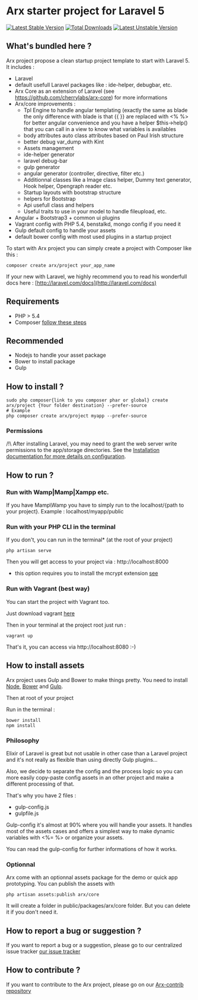 # Arx starter project for Laravel 5

[![Latest Stable Version](https://poser.pugx.org/arx/core/v/stable.png)](https://packagist.org/packages/arx/core) [![Total Downloads](https://poser.pugx.org/arx/core/downloads.png)](https://packagist.org/packages/arx/core) [![Latest Unstable Version](https://poser.pugx.org/arx/core/v/unstable.png)](https://packagist.org/packages/arx/core)

## What's bundled here ?

Arx project propose a clean startup project template to start with Laravel 5. It includes :

 - Laravel
 - default usefull Laravel packages like : ide-helper, debugbar, etc.
 - Arx Core as an extension of Laravel (see https://github.com/cherrylabs/arx-core) for more informations
 - Arx/core improvements :
    - Tpl Engine to handle angular templating (exactly the same as blade the only difference with blade is that {{ }} are replaced with <% %> for better angular convenience and you have a helper $this->help() that you can call in a view to know what variables is availables
    - body attributes auto class attributes based on Paul Irish structure
    - better debug var_dump with Kint
    - Assets management
    - ide-helper generator
    - laravel debug-bar
    - gulp generator
    - angular generator (controller, directive, filter etc.)
    - Additionnal classes like a Image class helper, Dummy text generator, Hook helper, Opengraph reader etc.
    - Startup layouts with bootstrap structure
    - helpers for Bootstrap
    - Api usefull class and helpers
    - Useful traits to use in your model to handle fileupload, etc.
 - Angular + Bootstrap3 + common ui plugins
 - Vagrant config with PHP 5.4, benstalkd, mongo config if you need it
 - Gulp default config to handle your assets
 - default bower config with most used plugins in a startup project

To start with Arx project you can simply create a project with Composer like this : 

    composer create arx/project your_app_name


If your new with Laravel, we highly recommend you to read his wonderfull docs here : [http://laravel.com/docs](http://laravel.com/docs)

## Requirements

- PHP > 5.4
- Composer [follow these steps](http://getcomposer.org/doc/00-intro.md)

## Recommended

 - Nodejs to handle your asset package
 - Bower to install package
 - Gulp

## How to install ?

    sudo php composer{link to you composer phar or global} create arx/project {Your folder destination} --prefer-source
    # Example
    php composer create arx/project myapp --prefer-source

### Permissions

/!\ After installing Laravel, you may need to grant the web server write permissions to the app/storage directories. See the [Installation documentation for more details on configuration](http://laravel.com/docs/installation).

## How to run ?

### Run with Wamp|Mamp|Xampp etc.

If you have Mamp\Wamp you have to simply run to the localhost/{path to your project}. Example : localhost/myapp/public

### Run with your PHP CLI in the terminal

If you don't, you can run in the terminal* (at the root of your project)

    php artisan serve

Then you will get access to your project via : http://localhost:8000

* this option requires you to install the mcrypt extension [see](http://laravel.com/docs/5.0)

### Run with Vagrant (best way)

You can start the project with Vagrant too.

Just download vagrant [here](https://www.vagrantup.com/downloads.html)

Then in your terminal at the project root just run : 

    vagrant up
    
That's it, you can access via http://localhost:8080 :-)

## How to install assets

Arx project uses Gulp and Bower to make things pretty. You need to install [Node](http://nodejs.org/), [Bower](http://bower.io/#install-bower) and [Gulp](https://github.com/gulpjs/gulp/blob/master/docs/getting-started.md).

Then at root of your project

Run in the terminal : 

    bower install
    npm install

### Philosophy

Elixir of Laravel is great but not usable in other case than a Laravel project and it's not really as flexible than using directly Gulp plugins...

Also, we decide to separate the config and the process logic so you can more easily copy-paste config assets in an other project and make a different processing of that.

That's why you have 2 files : 

- gulp-config.js
- gulpfile.js

Gulp-config it's almost at 90% where you will handle your assets. It handles most of the assets cases and offers a simplest way to make dynamic variables with <%= %> or organize your assets.

You can read the gulp-config for further informations of how it works.

### Optionnal

Arx come with an optionnal assets package for the demo or quick app prototyping. You can publish the assets with

    php artisan assets:publish arx/core

It will create a folder in public/packages/arx/core folder. But you can delete it if you don't need it.

## How to report a bug or suggestion ?

If you want to report a bug or a suggestion, please go to our centralized issue tracker  [our issue tracker](https://github.com/cherrylabs/arx/issues?labels=bug&milestone=&page=1&state=open)

## How to contribute ?

If you want to contribute to the Arx project, please go on our [Arx-contrib repository](https://github.com/cherrylabs/arx-contrib)